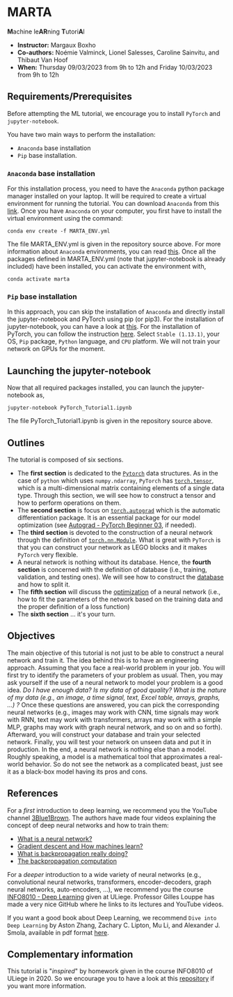 # MARTA
**M**achine le**AR**ning **T**utori**A**l
- **Instructor:** Margaux Boxho
- **Co-authors:** Noémie Valminck, Lionel Salesses, Caroline Sainvitu, and Thibaut Van Hoof
- **When:** Thursday 09/03/2023 from 9h to 12h and Friday 10/03/2023 from 9h to 12h

## Requirements/Prerequisites
Before attempting the ML tutorial, we encourage you to install `PyTorch` and `jupyter-notebook`.

You have two main ways to perform the installation:
- `Anaconda` base installation
- `Pip` base installation. 

### `Anaconda` base installation
For this installation process, you need to have the `Anaconda` python package manager installed on your laptop. It will be required to create a virtual environment for running the tutorial. You can download `Anaconda` from this [link](https://docs.anaconda.com/anaconda/install/). Once you have `Anaconda` on your computer, you first have to install the virtual environment using the command:
```
conda env create -f MARTA_ENV.yml
```
The file MARTA_ENV.yml is given in the repository source above. For more information about `Anaconda` environments, you can read [this](https://conda.io/projects/conda/en/latest/user-guide/tasks/manage-environments.html#activating-an-environment). Once all the packages defined in MARTA_ENV.yml (note that jupyter-notebook is already included) have been installed, you can activate the environment with, 
```
conda activate marta
```
### `Pip` base installation
In this approach, you can skip the installation of `Anaconda` and directly install the jupyter-notebook and PyTorch using pip (or pip3). For the installation of jupyter-notebook, you can have a look at [this](https://jupyter.org/install). For the installation of PyTorch, you can follow the instruction [here](https://pytorch.org/get-started/locally/). Select `Stable (1.13.1)`, your OS, `Pip` package, `Python` language, and `CPU` platform. We will not train your network on GPUs for the moment. 

## Launching the jupyter-notebook
Now that all required packages installed, you can launch the jupyter-notebook as, 
```
jupyter-notebook PyTorch_Tutorial1.ipynb
```
The file PyTorch_Tutorial1.ipynb is given in the repository source above. 

## Outlines
The tutorial is composed of six sections. 
- The **first section** is dedicated to the [`Pytorch`](torch.autograd) data structures. As in the case of `python` which uses `numpy.ndarray`, `PyTorch` has [`torch.tensor`](https://pytorch.org/docs/stable/tensors.html), which is a multi-dimensional matrix containing elements of a single data type. Through this section, we will see how to construct a tensor and how to perform operations on them. 
- The **second section** is focus on [`torch.autograd`](https://www.python-engineer.com/courses/pytorchbeginner/03-autograd/) which is the automatic differentiation package. It is an essential package for our model optimization (see [Autograd - PyTorch Beginner 03](https://www.python-engineer.com/courses/pytorchbeginner/03-autograd/), if needed). 
- The **third section** is devoted to the construction of a neural network through the definition of [`torch.nn.Module`](https://pytorch.org/docs/stable/generated/torch.nn.Module.html). What is great with `PyTorch` is that you can construct your network as LEGO blocks and it makes `PyTorch` very flexible.
- A neural network is nothing without its database. Hence, the **fourth section** is concerned with the definition of database (i.e., training, validation, and testing ones). We will see how to construct the [database](https://pytorch.org/tutorials/beginner/basics/data_tutorial.html) and how to split it. 
- The **fifth section** will discuss the [optimization](https://pytorch.org/docs/stable/optim.html) of a neural network (i.e., how to fit the parameters of the network based on the training data and the  proper definition of a loss function)
- The **sixth section** ... it's your turn. 

## Objectives
The main objective of this tutorial is not just to be able to construct a neural network and train it. The idea behind this is to have an engineering approach. Assuming that you face a real-world problem in your job. You will first try to identify the parameters of your problem as usual. Then, you may ask yourself if the use of a neural network to model your problem is a good idea. _Do I have enough data? Is my data of good quality? What is the nature of my data (e.g., an image, a time signal, text, Excel table, arrays, graphs, ...) ?_ Once these questions are answered, you can pick the corresponding neural networks (e.g., images may work with CNN, time signals may work with RNN, text may work with transformers, arrays may work with a simple MLP, graphs may work with graph neural network, and so on and so forth). Afterward, you will construct your database and train your selected network. Finally, you will test your network on unseen data and put it in production. In the end, a neural network is nothing else than a model. Roughly speaking, a model is a mathematical tool that approximates a real-world behavior. So do not see the network as a complicated beast, just see it as a black-box model having its pros and cons. 

## References
For a _first_ introduction to deep learning, we recommend you the YouTube channel [3Blue1Brown](https://www.youtube.com/@3blue1brown). The authors have made four videos explaining the concept of deep neural networks and how to train them: 
- [What is a neural network?](https://www.youtube.com/watch?v=aircAruvnKk&ab_channel=3Blue1Brown)
- [Gradient descent and How machines learn?](https://www.youtube.com/watch?v=IHZwWFHWa-w&ab_channel=3Blue1Brown)
- [What is backpropagation really doing?](https://www.youtube.com/watch?v=Ilg3gGewQ5U&ab_channel=3Blue1Brown)
- [The backpropagation computation](https://www.youtube.com/watch?v=tIeHLnjs5U8&ab_channel=3Blue1Brown)

For a _deeper_ introduction to a wide variety of neural networks (e.g., convolutional neural networks, transformers, encoder-decoders, graph neural networks, auto-encoders, ...), we recommend you the course [INFO8010 - Deep Learning](https://github.com/glouppe/info8010-deep-learning) given at ULiege. Professor Gilles Louppe has made a very nice GitHub where he links to its lectures and YouTube videos. 

If you want a good book about Deep Learning, we recommend `Dive into Deep Learning` by Aston Zhang, Zachary C. Lipton, Mu Li, and Alexander J. Smola, available in pdf format [here](https://d2l.ai/d2l-en.pdf).

## Complementary information
This tutorial is "_inspired_" by homework given in the course INFO8010 of ULiege in 2020. So we encourage you to have a look at this [repository](https://github.com/glouppe/info8010-deep-learning) if you want more information. 
